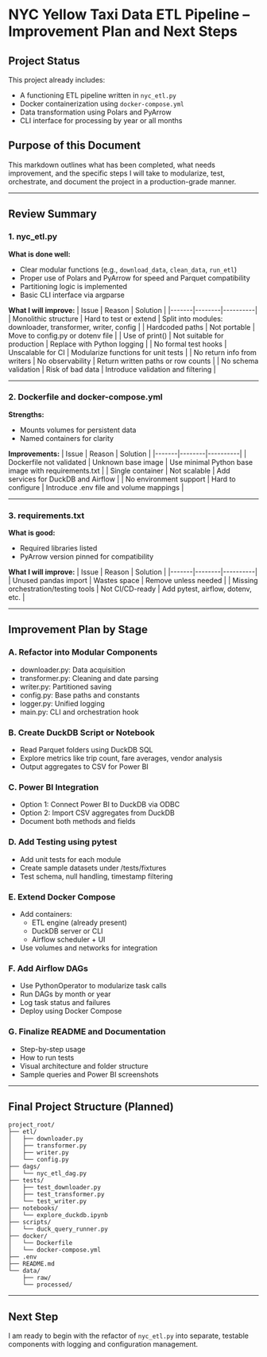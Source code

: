 
# NYC Yellow Taxi Data ETL Pipeline – Improvement Plan and Next Steps

## Project Status

This project already includes:
- A functioning ETL pipeline written in `nyc_etl.py`
- Docker containerization using `docker-compose.yml`
- Data transformation using Polars and PyArrow
- CLI interface for processing by year or all months

## Purpose of this Document

This markdown outlines what has been completed, what needs improvement, and the specific steps I will take to modularize, test, orchestrate, and document the project in a production-grade manner.

---

## Review Summary

### 1. nyc_etl.py

**What is done well:**
- Clear modular functions (e.g., `download_data`, `clean_data`, `run_etl`)
- Proper use of Polars and PyArrow for speed and Parquet compatibility
- Partitioning logic is implemented
- Basic CLI interface via argparse

**What I will improve:**
| Issue | Reason | Solution |
|-------|--------|----------|
| Monolithic structure | Hard to test or extend | Split into modules: downloader, transformer, writer, config |
| Hardcoded paths | Not portable | Move to config.py or dotenv file |
| Use of print() | Not suitable for production | Replace with Python logging |
| No formal test hooks | Unscalable for CI | Modularize functions for unit tests |
| No return info from writers | No observability | Return written paths or row counts |
| No schema validation | Risk of bad data | Introduce validation and filtering |

---

### 2. Dockerfile and docker-compose.yml

**Strengths:**
- Mounts volumes for persistent data
- Named containers for clarity

**Improvements:**
| Issue | Reason | Solution |
|-------|--------|----------|
| Dockerfile not validated | Unknown base image | Use minimal Python base image with requirements.txt |
| Single container | Not scalable | Add services for DuckDB and Airflow |
| No environment support | Hard to configure | Introduce .env file and volume mappings |

---

### 3. requirements.txt

**What is good:**
- Required libraries listed
- PyArrow version pinned for compatibility

**What I will improve:**
| Issue | Reason | Solution |
|-------|--------|----------|
| Unused pandas import | Wastes space | Remove unless needed |
| Missing orchestration/testing tools | Not CI/CD-ready | Add pytest, airflow, dotenv, etc. |

---

## Improvement Plan by Stage

### A. Refactor into Modular Components

- downloader.py: Data acquisition
- transformer.py: Cleaning and date parsing
- writer.py: Partitioned saving
- config.py: Base paths and constants
- logger.py: Unified logging
- main.py: CLI and orchestration hook

### B. Create DuckDB Script or Notebook

- Read Parquet folders using DuckDB SQL
- Explore metrics like trip count, fare averages, vendor analysis
- Output aggregates to CSV for Power BI

### C. Power BI Integration

- Option 1: Connect Power BI to DuckDB via ODBC
- Option 2: Import CSV aggregates from DuckDB
- Document both methods and fields

### D. Add Testing using pytest

- Add unit tests for each module
- Create sample datasets under /tests/fixtures
- Test schema, null handling, timestamp filtering

### E. Extend Docker Compose

- Add containers:
  - ETL engine (already present)
  - DuckDB server or CLI
  - Airflow scheduler + UI
- Use volumes and networks for integration

### F. Add Airflow DAGs

- Use PythonOperator to modularize task calls
- Run DAGs by month or year
- Log task status and failures
- Deploy using Docker Compose

### G. Finalize README and Documentation

- Step-by-step usage
- How to run tests
- Visual architecture and folder structure
- Sample queries and Power BI screenshots

---

## Final Project Structure (Planned)

```
project_root/
├── etl/
│   ├── downloader.py
│   ├── transformer.py
│   ├── writer.py
│   └── config.py
├── dags/
│   └── nyc_etl_dag.py
├── tests/
│   ├── test_downloader.py
│   ├── test_transformer.py
│   └── test_writer.py
├── notebooks/
│   └── explore_duckdb.ipynb
├── scripts/
│   └── duck_query_runner.py
├── docker/
│   └── Dockerfile
│   └── docker-compose.yml
├── .env
├── README.md
└── data/
    ├── raw/
    └── processed/
```

---

## Next Step

I am ready to begin with the refactor of `nyc_etl.py` into separate, testable components with logging and configuration management.
